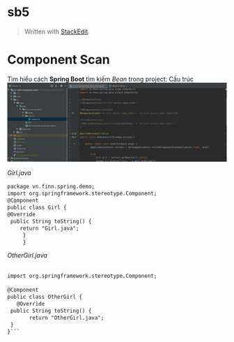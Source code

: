 # sb5



> Written with [StackEdit](https://stackedit.io/).

# Component Scan
Tìm hiểu cách **Spring Boot** tìm kiếm *Bean* trong project: 
Cấu trúc
![enter image description here](https://github.com/finn-01/img-project/blob/main/s5-1.png?raw=true)

*Girl.java*

    package vn.finn.spring.demo;  
    import org.springframework.stereotype.Component;
    @Component  
    public class Girl {  
    @Override  
     public String toString() {  
        return "Girl.java";  
         }  
         } 
 *OtherGirl.java*
 ```package vn.finn.spring.demo.other;  
  
import org.springframework.stereotype.Component;  
  
@Component  
public class OtherGirl {  
    @Override  
  public String toString() {  
        return "OtherGirl.java";  
  }  
}```
